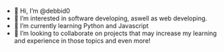 - 👋 Hi, I’m @debbid0
- 👀 I’m interested in software developing, aswell as web developing.
- 🌱 I’m currently learning Python and Javascript
- 💞️ I’m looking to collaborate on projects that may increase my learning and experience in those topics and even more!
<!---
debbid0/debbid0 is a ✨ special ✨ repository because its `README.md` (this file) appears on your GitHub profile.
You can click the Preview link to take a look at your changes.
--->

